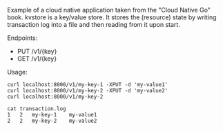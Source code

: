 Example of a cloud native application taken from the "Cloud Native Go" book.
kvstore is a key/value store. It stores the (resource) state by writing
transaction log into a file and then reading from it upon start.

Endpoints:

* PUT /v1/{key}
* GET /v1/{key}

Usage:

```
curl localhost:8000/v1/my-key-1 -XPUT -d 'my-value1'
curl localhost:8000/v1/my-key-2 -XPUT -d 'my-value2'
curl localhost:8000/v1/my-key-2

cat transaction.log
1	2	my-key-1	my-value1
2	2	my-key-2	my-value2
```